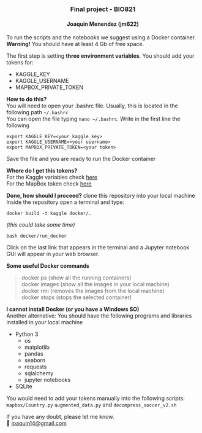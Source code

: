 <H3><center> Final project - BIO821 </H3></center>
<H4><center>Joaquin Menendez (jm622)</H4></center>

To run the scripts and the notebooks we suggest using a Docker container.
**Warning!** You should have at least 4 Gb of free space.

The first step is setting **three environment variables**.
You should add your tokens for:
- KAGGLE_KEY
- KAGGLE_USERNAME
- MAPBOX_PRIVATE_TOKEN

**How to do this?**<br>
You will need to open your .bashrc file. Usually, this is located
in the following path `~/.bashrc` <br>
You can open the file typing `nano ~/.bashrc`. Write in the first line the following
```
export KAGGLE_KEY=<your_kaggle_key>
export KAGGLE_USERNAME=<your username>
export MAPBOX_PRIVATE_TOKEN=<your token>
```
Save the file and you are ready to run the Docker container

**Where do I get this tokens?**<br>
For the Kaggle variables check [here](https://github.com/Kaggle/kaggle-api#api-credentials) <br>
For the MapBox token check [here](https://docs.mapbox.com/api/#access-tokens-and-token-scopes)<br>

**Done, how should I proceed?**
clone this repository into your local machine
Inside the repository open a terminal and type:
```
docker build -t kaggle docker/.
```
*(this could take some time)*
```
bash docker/run_docker
```
Click on the last link that appears in the terminal
and a Jupyter notebook GUI will appear in your web browser.

**Some useful Docker commands**<br>

>docker ps (show all the running containers)<br>
docker images (show all the images in your local machine)<br>
docker rmi <IMAGE-ID> (removes the images from the local machine)<br>
docker stops <NAME> (stops the selected container)<br>

**I cannot install Docker (or you have a Windows SO)**<br>
Another alternative:
You should have the following programs and libraries installed in your local machine
- Python 3
    - os
    - matplotlib
    - pandas
    - seaborn
    - requests
    - sqlalchemy
    - jupyter notebooks
- SQLite<br>

You would need to  add your tokens manually into the following scripts: `mapbox/Country.py`  `augmented_data.py` and `decompress_soccer_v2.sh` <br>
 
If you have any doubt, please let me know. <br>
:email: [joaquin14@gmail.com](:mailto:joaquin14@gmail.com)
 
